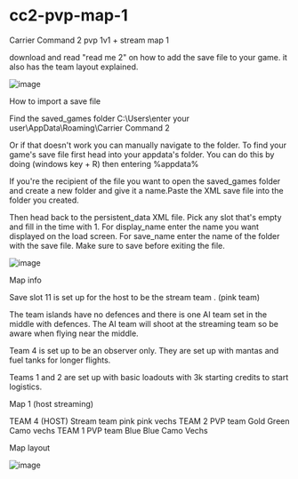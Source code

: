 # cc2-pvp-map-1

Carrier Command 2 pvp 1v1 + stream map 1


download and read "read me 2" on how to add the save file to your game. it also has the team layout explained.

![image](https://user-images.githubusercontent.com/3588943/129530322-a8d89e43-100b-413a-b0df-1ded6ed679ec.png)


How to import a save file

Find the saved_games folder
C:\Users\enter your user\AppData\Roaming\Carrier Command 2

Or if that doesn't work you can manually navigate to the folder. To find your game's save file first head into your appdata's folder. You can do this by doing (windows key + R) then entering %appdata%


If you're the recipient of the file you want to open the saved_games folder and create a new folder and give it a name.Paste the XML save file into the folder you created.

Then head back to the persistent_data XML file. Pick any slot that's empty and fill in the time with 1. For display_name enter the name you want displayed on the load screen. For save_name enter the name of the folder with the save file. Make sure to save before exiting the file.




![image](https://user-images.githubusercontent.com/3588943/129530394-b6c0e1c5-d2a6-413d-99cd-58324b7d5640.png)





Map info

Save slot 11 is set up for the host to be the stream team . (pink team)

The team islands have no defences and there is one AI team set in the middle with defences.
	The AI team will shoot at the streaming team so be aware when flying near the middle.

Team 4 is set up to be an observer only. They are set up with mantas and fuel tanks for longer flights.

Teams 1 and 2 are set up with basic loadouts with 3k starting credits to start logistics.


Map 1 (host streaming)

TEAM 4 (HOST)
Stream team pink
pink vechs
TEAM 2
PVP team Gold
Green Camo vechs
TEAM 1
PVP team Blue
Blue Camo Vechs

Map layout


![image](https://user-images.githubusercontent.com/3588943/129600040-018bfcf6-738f-4947-a66b-03c428386417.png)

